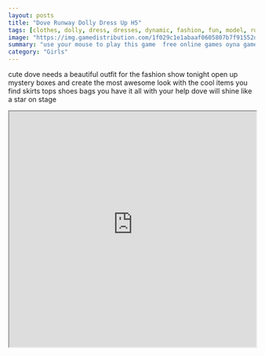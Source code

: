 ```yaml
---
layout: posts
title: "Dove Runway Dolly Dress Up H5"
tags: [clothes, dolly, dress, dresses, dynamic, fashion, fun, model, runway, free, online, games, oyna, game, free, games, play, play, games]
image: "https://img.gamedistribution.com/1f029c1e1abaaf0605807b7f91552d36.jpg"
summary: "use your mouse to play this game  free online games oyna game free games play play games"
category: "Girls"
---
```


cute dove needs a beautiful outfit for the fashion show tonight open up mystery boxes and create the most awesome look with the cool items you find skirts tops shoes bags you have it all with your help dove will shine like a star on stage

<iframe width="100%" height="480px;" src="https://html5.gamedistribution.com/1f029c1e1abaaf0605807b7f91552d36/"></iframe>